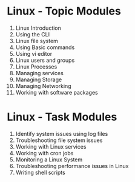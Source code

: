 # Linux - Topic Modules

1. Linux Introduction
2. Using the CLI
3. Linux file system
4. Using Basic commands
5. Using vi editor
6. Linux users and groups
7. Linux Processes
8. Managing services
9. Managing Storage
10. Managing Networking
11. Working with software packages

# Linux - Task Modules

1. Identify system issues using log files
2. Troubleshooting file system issues
3. Working with Linux services
4. Working with cron jobs
5. Monitoring a Linux System
6. Troubleshooting performance issues in Linux
7. Writing shell scripts

